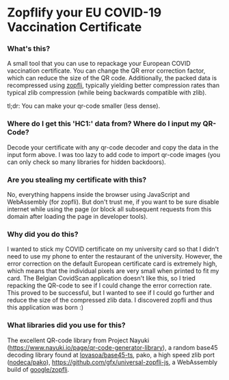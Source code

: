 # Zopflify your EU COVID-19 Vaccination Certificate

### What's this?

A small tool that you can use to repackage your European COVID vaccination certificate. 
You can change the QR error correction factor, which can reduce the size of the QR code.
Additionally, the packed data is recompressed using <a href="https://github.com/google/zopfli">zopfli</a>, typically yielding
better compression rates than typical zlib compression (while being backwards compatible with zlib).

tl;dr: You can make your qr-code smaller (less dense).

### Where do I get this 'HC1:' data from? Where do I input my QR-Code?

Decode your certificate with any qr-code decoder and copy the data in the input form above.
I was too lazy to add code to import qr-code images (you can only check so many libraries for hidden backdoors).

### Are you stealing my certificate with this?

No, everything happens inside the browser using JavaScript and WebAssembly (for zopfli). 
But don't trust me, if you want to be sure disable internet while using the page 
(or block all subsequent requests from this domain after loading the page in developer tools).

### Why did you do this? 

I wanted to stick my COVID certificate on my university card so that I didn't need to use my phone to enter the restaurant of the university.
However, the error correction on the default European certificate card is extremely high, which means that the individual pixels
are very small when printed to fit my card. 
The Belgian CovidScan application doesn't like this, so I tried repacking the QR-code to see if I could change the error correction rate.
This proved to be successful, but I wanted to see if I could go further and reduce the size of the compressed zlib data.
I discovered zopfli and thus this application was born :)


### What libraries did you use for this?
The excellent QR-code library from Project Nayuki (<a href="https://www.nayuki.io/page/qr-code-generator-library">https://www.nayuki.io/page/qr-code-generator-library</a>), 
a random base45 decoding library found at <a href="https://github.com/lovasoa/base45-ts">lovasoa/base45-ts</a>,
pako, a high speed zlib port (<a href="https://github.com/nodeca/pako">nodeca/pako</a>),
<a href="gfx/zopfli">https://github.com/gfx/universal-zopfli-js</a>, a WebAssembly build of <a href="https://github.com/google/zopfli">google/zopfli</a>.


